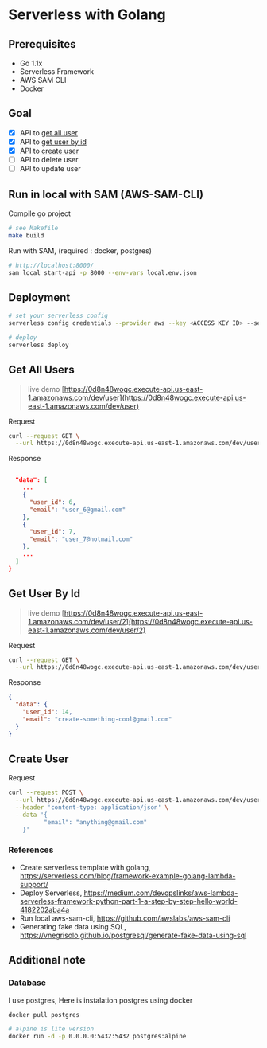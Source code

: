# Serverless with Golang 

## Prerequisites

- Go 1.1x
- Serverless Framework
- AWS SAM CLI
- Docker

## Goal
- [X] API to [get all user](#get-all-users)
- [X] API to [get user by id](#get-user-by-id)
- [x] API to [create user](#create-user) 
- [ ] API to delete user
- [ ] API to update user

## Run in local with SAM (AWS-SAM-CLI)

Compile go project
```bash
# see Makefile
make build
```

Run with SAM, (required : docker, postgres)
```bash
# http://localhost:8000/
sam local start-api -p 8000 --env-vars local.env.json
```

## Deployment

```bash
# set your serverless config
serverless config credentials --provider aws --key <ACCESS KEY ID> --secret <SECRET KEY>

# deploy
serverless deploy
```

## Get All Users

> live demo [https://0d8n48wogc.execute-api.us-east-1.amazonaws.com/dev/user](https://0d8n48wogc.execute-api.us-east-1.amazonaws.com/dev/user)

Request
```bash
curl --request GET \
  --url https://0d8n48wogc.execute-api.us-east-1.amazonaws.com/dev/users
```

Response
```json

  "data": [
    ...
    {
      "user_id": 6,
      "email": "user_6@gmail.com"
    },
    {
      "user_id": 7,
      "email": "user_7@hotmail.com"
    },
    ...
  ]
}
```

## Get User By Id

> live demo [https://0d8n48wogc.execute-api.us-east-1.amazonaws.com/dev/user/2](https://0d8n48wogc.execute-api.us-east-1.amazonaws.com/dev/user/2)

Request
```bash
curl --request GET \
  --url https://0d8n48wogc.execute-api.us-east-1.amazonaws.com/dev/user/14
```

Response
```json
{
  "data": {
    "user_id": 14,
    "email": "create-something-cool@gmail.com"
  }
}
```

## Create User
Request
```bash
curl --request POST \
  --url https://0d8n48wogc.execute-api.us-east-1.amazonaws.com/dev/user \
  --header 'content-type: application/json' \
  --data '{
	      "email": "anything@gmail.com"
    }'
```

### References
- Create serverless template with golang, https://serverless.com/blog/framework-example-golang-lambda-support/
- Deploy Serverless, https://medium.com/devopslinks/aws-lambda-serverless-framework-python-part-1-a-step-by-step-hello-world-4182202aba4a
- Run local aws-sam-cli, https://github.com/awslabs/aws-sam-cli
- Generating fake data using SQL, https://vnegrisolo.github.io/postgresql/generate-fake-data-using-sql

## Additional note

### Database

I use postgres, Here is instalation postgres using docker

```bash
docker pull postgres

# alpine is lite version
docker run -d -p 0.0.0.0:5432:5432 postgres:alpine
```

